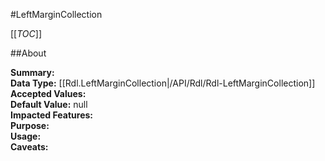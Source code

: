 #LeftMarginCollection

[[_TOC_]]

##About

**Summary:**   
**Data Type:** [[Rdl.LeftMarginCollection|/API/Rdl/Rdl-LeftMarginCollection]]  
**Accepted Values:**   
**Default Value:** null  
**Impacted Features:**   
**Purpose:**   
**Usage:**   
**Caveats:**   

